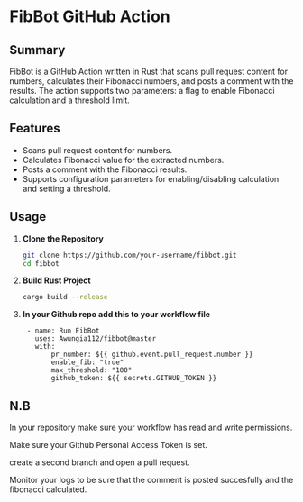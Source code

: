 
  
# FibBot GitHub Action

## Summary

FibBot is a GitHub Action written in Rust that scans pull request content for numbers, calculates their Fibonacci numbers, and posts a comment with the results. The action supports two parameters: a flag to enable Fibonacci calculation and a threshold limit.


## Features

- Scans pull request content for numbers.
- Calculates Fibonacci value for the extracted numbers.
- Posts a comment with the Fibonacci results.
- Supports configuration parameters for enabling/disabling calculation and setting a threshold.


## Usage

1. **Clone the Repository**
   ```sh
   git clone https://github.com/your-username/fibbot.git
   cd fibbot
2. **Build Rust Project**
   ```sh
   cargo build --release
   ```
3. **In your Github repo add this to your workflow file**
   ```
    - name: Run FibBot
      uses: Awungia112/fibbot@master
      with:
          pr_number: ${{ github.event.pull_request.number }}
          enable_fib: "true"
          max_threshold: "100"
          github_token: ${{ secrets.GITHUB_TOKEN }}
   ``` 
   
## N.B
 In your repository make sure your workflow has read and write permissions.
 
 Make sure your Github Personal Access Token is set.

 create a second branch and open a pull request.
 
 Monitor your logs to be sure that the comment is posted succesfully and the fibonacci calculated.

